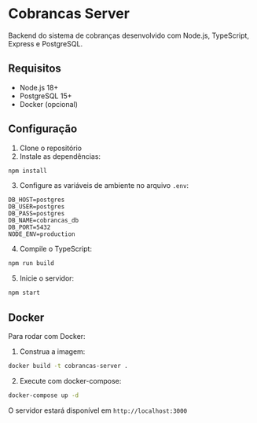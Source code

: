 # Cobrancas Server

Backend do sistema de cobranças desenvolvido com Node.js, TypeScript, Express e PostgreSQL.

## Requisitos

- Node.js 18+
- PostgreSQL 15+
- Docker (opcional)

## Configuração

1. Clone o repositório
2. Instale as dependências:
```bash
npm install
```

3. Configure as variáveis de ambiente no arquivo `.env`:
```
DB_HOST=postgres
DB_USER=postgres
DB_PASS=postgres
DB_NAME=cobrancas_db
DB_PORT=5432
NODE_ENV=production
```

4. Compile o TypeScript:
```bash
npm run build
```

5. Inicie o servidor:
```bash
npm start
```

## Docker

Para rodar com Docker:

1. Construa a imagem:
```bash
docker build -t cobrancas-server .
```

2. Execute com docker-compose:
```bash
docker-compose up -d
```

O servidor estará disponível em `http://localhost:3000`
